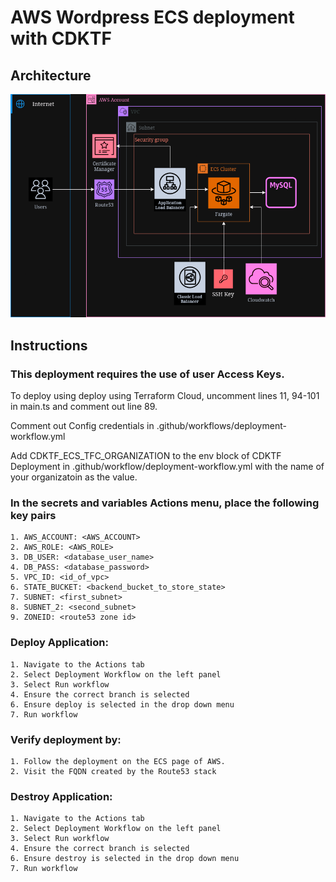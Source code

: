 # AWS Wordpress ECS deployment with CDKTF
## Architecture
![ECS Microservices CDKTF-AWS](images/aws.png)
## Instructions
### This deployment requires the use of user Access Keys.
To deploy using deploy using Terraform Cloud, uncomment lines 11, 94-101 in main.ts and comment out line 89.

Comment out Config credentials in .github/workflows/deployment-workflow.yml

Add CDKTF_ECS_TFC_ORGANIZATION to the env block of CDKTF Deployment in .github/workflow/deployment-workflow.yml with the name of your organizatoin as the value.
### In the secrets and variables Actions menu, place the following key pairs
    1. AWS_ACCOUNT: <AWS_ACCOUNT>
    2. AWS_ROLE: <AWS_ROLE>
    3. DB_USER: <database_user_name>
    4. DB_PASS: <database_password>
    5. VPC_ID: <id_of_vpc>
    6. STATE_BUCKET: <backend_bucket_to_store_state>
    7. SUBNET: <first_subnet>
    8. SUBNET_2: <second_subnet>
    9. ZONEID: <route53 zone id>

### Deploy Application:
    1. Navigate to the Actions tab
    2. Select Deployment Workflow on the left panel
    3. Select Run workflow
    4. Ensure the correct branch is selected
    6. Ensure deploy is selected in the drop down menu
    7. Run workflow

### Verify deployment by:
    1. Follow the deployment on the ECS page of AWS.
    2. Visit the FQDN created by the Route53 stack
    
### Destroy Application:
    1. Navigate to the Actions tab
    2. Select Deployment Workflow on the left panel
    3. Select Run workflow
    4. Ensure the correct branch is selected
    6. Ensure destroy is selected in the drop down menu
    7. Run workflow
